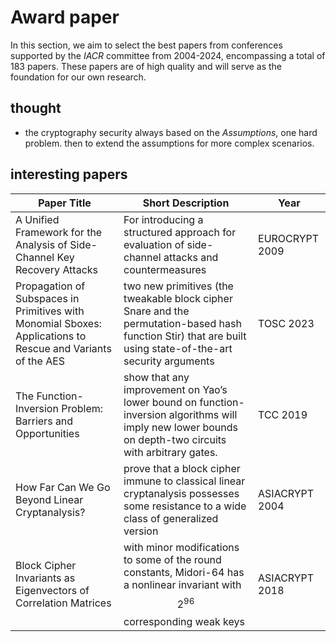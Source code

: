 # Award paper

In this section, we aim to select the best papers from conferences supported by the _IACR_ committee from 2004-2024, encompassing a total of 183 papers. These papers are of high quality and will serve as the foundation for our own research.

## thought

- the cryptography security always based on the _Assumptions_, one hard problem. then to extend the assumptions for more complex scenarios.

## interesting papers

| Paper Title                                                                                                 | Short Description                                                                                                                                           | Year           |
| ----------------------------------------------------------------------------------------------------------- | ----------------------------------------------------------------------------------------------------------------------------------------------------------- | -------------- |
| A Unified Framework for the Analysis of Side-Channel Key Recovery Attacks                                   | For introducing a structured approach for evaluation of side-channel attacks and countermeasures                                                            | EUROCRYPT 2009 |
| Propagation of Subspaces in Primitives with Monomial Sboxes: Applications to Rescue and Variants of the AES | two new primitives (the tweakable block cipher Snare and the permutation-based hash function Stir) that are built using state-of-the-art security arguments | TOSC 2023      |
| The Function-Inversion Problem: Barriers and Opportunities                                                  | show that any improvement on Yao’s lower bound on function-inversion algorithms will imply new lower bounds on depth-two circuits with arbitrary gates.     | TCC 2019       |
| How Far Can We Go Beyond Linear Cryptanalysis?                                                              | prove that a block cipher immune to classical linear cryptanalysis possesses some resistance to a wide class of generalized version                         | ASIACRYPT 2004 |
| Block Cipher Invariants as Eigenvectors of Correlation Matrices                                             | with minor modifications to some of the round constants, Midori-64 has a nonlinear invariant with $$2^{96}$$ corresponding weak keys                        | ASIACRYPT 2018 |
